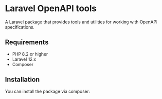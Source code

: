 # Laravel OpenAPI tools

A Laravel package that provides tools and utilities for working with OpenAPI specifications.

## Requirements

- PHP 8.2 or higher
- Laravel 12.x
- Composer

## Installation

You can install the package via composer:
